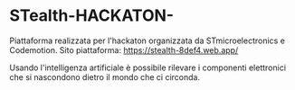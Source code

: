# STealth-HACKATON-
Piattaforma realizzata per l'hackaton organizzata da STmicroelectronics e Codemotion.
Sito piattaforma: https://stealth-8def4.web.app/

Usando l'intelligenza artificiale è possibile rilevare i componenti elettronici che si nascondono dietro il mondo che ci circonda.
